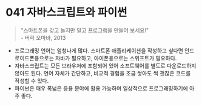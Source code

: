 # 041 자바스크립트와 파이썬

> "스마트폰을 갖고 놀지만 말고 프로그램을 만들어 보세요!" <br>- 버락 오마바, 2013

- 프로그래밍 언어는 엄청나게 많다. 스마트폰 애플리케이션을 작성하고 싶다면 안드로이드폰용으로는 자바가 필요하고, 아이폰용으로는 스위프트가 필요하다. 
- 자바스크립트는 모든 브라우저에 포함되어 있어 소프트웨어를 별도로 다운로드하지 않아도 된다. 언어 자체가 간단하고, 비교적 경험을 조금 쌓아도 썩 괜찮은 코드를 작성할 수 있다. 
- 파이썬은 매우 폭넓은 응용 분야에 활용 가능하며 일상적으로 프로그래밍하기에 아주 좋다. 